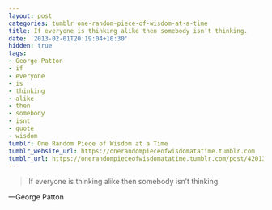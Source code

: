 ```yaml
---
layout: post
categories: tumblr one-random-piece-of-wisdom-at-a-time
title: If everyone is thinking alike then somebody isn’t thinking.
date: '2013-02-01T20:19:04+10:30'
hidden: true
tags:
- George-Patton
- if
- everyone
- is
- thinking
- alike
- then
- somebody
- isnt
- quote
- wisdom
tumblr: One Random Piece of Wisdom at a Time
tumblr_website_url: https://onerandompieceofwisdomatatime.tumblr.com
tumblr_url: https://onerandompieceofwisdomatatime.tumblr.com/post/42013724202/if-everyone-is-thinking-alike-then-somebody-isnt
---
```

> If everyone is thinking alike then somebody isn’t thinking.

—George Patton
